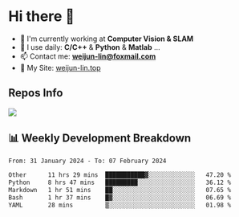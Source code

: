 # Hi there 👋

<!--
**Weijun-Lin/Weijun-Lin** is a ✨ _special_ ✨ repository because its `README.md` (this file) appears on your GitHub profile.

Here are some ideas to get you started:

- 🔭 I’m currently working on ...
- 🌱 I’m currently learning ...
- 👯 I’m looking to collaborate on ...
- 🤔 I’m looking for help with ...
- 💬 Ask me about ...
- 📫 How to reach me: ...
- 😄 Pronouns: ...
- ⚡ Fun fact: ...
-->

- 🏢 I'm currently working at **Computer Vision & SLAM**
- 🚀 I use daily: **C/C++** & **Python** & **Matlab** ...
- 📫 Contact me: **weijun-lin@foxmail.com**
- 🔗 My Site: [weijun-lin.top](https://weijun-lin.top/)

  

## Repos Info
![](https://github-readme-stats.vercel.app/api?username=Weijun-Lin&theme=cobalt)

## 📊 Weekly Development Breakdown

<!--START_SECTION:waka-->

```txt
From: 31 January 2024 - To: 07 February 2024

Other      11 hrs 29 mins  ███████████▓░░░░░░░░░░░░░   47.20 %
Python     8 hrs 47 mins   █████████░░░░░░░░░░░░░░░░   36.12 %
Markdown   1 hr 51 mins    ██░░░░░░░░░░░░░░░░░░░░░░░   07.65 %
Bash       1 hr 37 mins    █▓░░░░░░░░░░░░░░░░░░░░░░░   06.69 %
YAML       28 mins         ▒░░░░░░░░░░░░░░░░░░░░░░░░   01.98 %
```

<!--END_SECTION:waka-->
